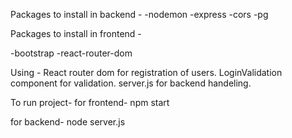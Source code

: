 Packages to install in backend -
-nodemon
-express
-cors
-pg


Packages to install in frontend -

-bootstrap
-react-router-dom



Using -
    React router dom for registration of users.
    LoginValidation component for validation.
    server.js for backend handeling.
  


To run project-
  for frontend-
    npm start

  for backend-
    node server.js
